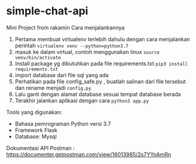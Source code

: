 # simple-chat-api

Mini Project from rakamin
Cara menjalankannya
1. Pertama membuat virtualenv terlebih dahulu dengan cara menjalankan perintah ```virtualenv venv --python=python3.7```
2. masuk ke dalam virtual, contoh menggunakan linux ```source venv/bin/activate```
3. Install package yg dibutuhkan pada file requirements.txt ```pip3 install requirements.txt```
4. import database dari file sql yang ada
5. Perhatikan pada file config_safe.py , buatlah salinan dari file tersebut dan rename menjadi ```config.py```
6. Lalu ganti dengan alamat database sesuai tempat database berada
7. Terakhir jalankan aplikasi dengan cara ```python3 app.py```

Tools yang digunakan:
- Bahasa pemrograman Python versi 3.7
- Framework Flask
- Database: Mysql

Dokumentasi API Postman : https://documenter.getpostman.com/view/16013985/2s7YYoAmRn
